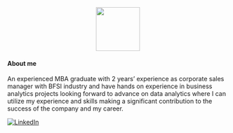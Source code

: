 <div id="header" align="center">
  <img src="https://media.giphy.com/media/M9gbBd9nbDrOTu1Mqx/giphy.gif" width="100"/>
</div>

#### About me
An experienced MBA graduate with 2 years’ experience as corporate sales manager with BFSI industry and have hands on experience in business analytics projects looking forward to advance on data analytics where I can utilize my experience and skills making a significant contribution to the success of the company and my career. 


[![LinkedIn](https://img.shields.io/badge/LinkedIn-%230077B5.svg?logo=linkedin&logoColor=white)](https://www.linkedin.com/in/jaimo-jerome-270716211/) 



